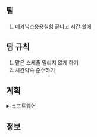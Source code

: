 ## 팀
1. 메카닉스응용실험 끝나고 시간 할애
## 팀 규칙
1. 맡은 스케줄 밀리지 않게 하기 
2. 시간약속 준수하기
## 계획
<details>
  <summary>소프트웨어</summary>
 </br>
　1주차 이동훈 - 데이터 다루기, 회귀알고리즘과 모델 규제(혼자 공부하는 머신러닝 + 딥러닝) </br>
　2주차 이동훈 - 다양한 분류 알고림즘, 트리 알고리즘(혼자 공부하는 머신러닝 + 딥러닝) </br>
　3주차 이동훈 - 비지도 학습 (혼자 공부하는 머신러닝 + 딥러닝) </br>
　4주차 이동훈 - SLAM 기초 </br>
　5주차 이동훈 - SLAM </br>
　6주차 이동훈 - SLAM </br>
　7주차 이동훈 - SLAM </br>
　8주차 이동훈 - 이미지 분석(딥러닝) </br>
  
</details>


## 정보
